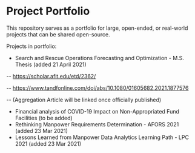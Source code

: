 # Project Portfolio

This repository serves as a portfolio for large, open-ended, or real-world projects that can be shared open-source.

Projects in portfolio:
- Search and Rescue Operations Forecasting and Optimization - M.S. Thesis (added 21 April 2021)

-- https://scholar.afit.edu/etd/2362/

-- https://www.tandfonline.com/doi/abs/10.1080/01605682.2021.1877576

-- (Aggregation Article will be linked once officially published)

- Financial analysis of COVID-19 Impact on Non-Appropriated Fund Facilities (to be added)
- Rethinking Manpower Requirements Determination - AFORS 2021 (added 23 Mar 2021)
- Lessons Learned from Manpower Data Analytics Learning Path - LPC 2021 (added 23 Mar 2021)
